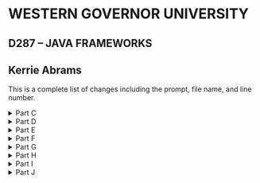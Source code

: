 

# WESTERN GOVERNOR UNIVERSITY 
## D287 – JAVA FRAMEWORKS
## Kerrie Abrams


This is a complete list of changes including the prompt, file name, and line number.

<details>
<summary>Part C</summary>
Customize the HTML user interface for your customer’s application.
The user interface should include the shop name, the product names, and the names of the parts.

#### Changes:
> mainscreen.html line 14: Updated title to "Just Keyboards"

> mainscreen.html line 19: Updated header to "Just Keyboards"

</details>

<details>
<summary>Part D</summary>
Add an “About” page to the application to describe your chosen customer’s company to web viewers and include navigation to and from the “About” page and the main screen.

#### Changes:
> src/main/resources/templates: created aboutpage.html and added "About Us" content

> src/main/java/com.example.demo/controllers: created AboutPageController.java and added a controller class and method that allows navigation to the aboutpage

> mainscreen.html line 21: added navigation to the aboutpage
</details>

<details>
<summary>Part E</summary>
Add a sample inventory appropriate for your chosen store to the application. You should have five parts and five products in your sample inventory and should not overwrite existing data in the database.

#### Changes:
> BootStrapData.java lines 43-80: manually added 5 different parts to the part repository

> BootStrapData.java lines 96-107: manually added 5 different products to the product repository
</details>

<details>
<summary>Part F</summary>
Add a “Buy Now” button to your product list. Your “Buy Now” button must meet each of the following parameters:
•  The “Buy Now” button must be next to the buttons that update and delete products.
•  The button should decrement the inventory of that product by one. It should not affect the inventory of any of the associated parts.
•  Display a message that indicates the success or failure of a purchase.

#### Changes:

> src/resources/templates: created buyfail.html

> src/resources/templates: created buysuccess.html

> ProductServiceImpl.java lines 70-77: created a buyByID method that decrements a product inv value by 1

> ProductService.java line 20: defined the buyByID method

> AddProductControllet.java lines 177-188: created a buyproduct controller that calls the buyByID method and returns the appropriate buy response: buyfail.html or buysucces.html

> mainscreen.html line 85: added a "Buy Now" button for products that maps to the buyproduct controller
</details>

<details>
<summary>Part G</summary>
Modify the parts to track maximum and minimum inventory by doing the following:
•  Add additional fields to the part entity for maximum and minimum inventory.
•  Modify the sample inventory to include the maximum and minimum fields.
•  Add to the InhousePartForm and OutsourcedPartForm forms additional text inputs for the inventory so the user can set the maximum and minimum values.
•  Rename the file the persistent storage is saved to.
•  Modify the code to enforce that the inventory is between or at the minimum and maximum value.

#### Changes:
> Part.java lines 33-36: defined maximum and minimum inventory fields

> Part.java lines 91-97: defined setter and getter methods

> BootStrapData.java lines 50-51, 60-61, 69-70, 78-79, 87,88: modified sample part inventory to include the new fields

> InhousePartForm.html lines 24-28: added form fields for min and max inventory

> OutsourcedPartForm.html lines 25-29: added form fields for min and max inventory

> mainscreen.html lines 40-41: added min and max inventory table headers

> mainscreen.html lines 50-51: added min and max inventory table data

> spring-boot-h2-db102.mv.db: renamed to spring-boot-h2-db103

> application.properties line 6: updated datasource spring-boot-h2-db102 to spring-boot-h2-db103

> src/main/java/com.example.demo/validators: Created ValidInventoryValue.java annotation

> src/main/java/com.example.demo/validators: Created InventoryValueValidator.java class

> ValidInventoryValue.java: defined the constraint annotation that is validated by the InventoryValueValidator class

> InventoryValueValidator.java: defined the validator that accepts a Part object as a parameter and determines if the inventory value is within the assigned maximum and minimum values

> Part.java line 23: applied the new constraint to the Part class 

> InhousePartForm.html line 22: updated the error message code to display all applicable errors for the inv field

> OutsourcedPartForm.html line 23: updated the error message code to display all applicable errors for the inv field

</details>


<details>
<summary>Part H</summary>
 Add validation for between or at the maximum and minimum fields. The validation must include the following:
•  Display error messages for low inventory when adding and updating parts if the inventory is less than the minimum number of parts.
•  Display error messages for low inventory when adding and updating products lowers the part inventory below the minimum.
•  Display error messages when adding and updating parts if the inventory is greater than the maximum.

#### Changes:

> InventoryValueValidator.java lines 25-41: updated the validator to notify the user whether the inventory is too high or low when adding parts or updating parts

> EnufPartsValidator line 37: Added additional logic to prevent submitting a product with a part that would lower the inventory below the minimum

> AddProductController lines 150, 170: Updated the add and remove part buttons to increment and decrement the inventory appropriately

> src/resources/templates: Created notenoughparts.html

> AddProductController lines 142-144: Updated the add button functionality to prevent the user from adding a part with 0 inventory, redirecting them to notenoughparts.html

</details>


<details>
<summary>Part I</summary>
Add at least two unit tests for the maximum and minimum fields to the PartTest class in the test package.

#### Changes:
</details>


<details>
<summary>Part J</summary>
Remove the class files for any unused validators in order to clean your code.

#### Changes:
</details>